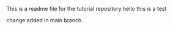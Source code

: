 This is a readme file for the tutorial repository
hello this is a test

change added in main branch.

